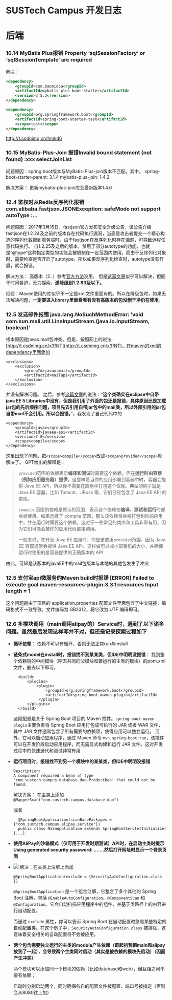 # SUSTech Campus 开发日志

# 后端

### 10.14 MyBatis Plus报错 Property ‘sqlSessionFactory‘ or ‘sqlSessionTemplate‘ are required

解决：

```xml
<dependency>
    <groupId>com.baomidou</groupId>
    <artifactId>mybatis-plus-boot-starter</artifactId>
    <version>3.5.3</version>
</dependency>

<dependency>
    <groupId>org.springframework.boot</groupId>
    <artifactId>spring-boot-starter-test</artifactId>
    <scope>test</scope>
</dependency>
```

http://t.csdnimg.cn/hmkd6



### 10.15 MyBatis-Plus-Join 报错Invalid bound statement (not found) :xxx selectJoinList 

问题原因：spring boot版本与MyBatis-Plus-join版本不匹配。其中，
spring-boot-starter-parent: 3.1.4
mybatis-plus-join: 1.4.2

解决方案：
更新mybatis-plus-join库至最新版本1.4.6

### 12.4 鉴权时从Redis反序列化报错 com.alibaba.fastjson.JSONException: safeMode not support autoType :...
问题原因：2017年3月15日，fastjson官方发布安全升级公告，该公告介绍fastjson在1.2.24及之前的版本存在代码执行漏洞，当恶意攻击者提交一个精心构造的序列化数据到服务端时，由于fastjson在反序列化时存在漏洞，可导致远程任意代码执行。 自1.2.25及之后的版本，禁用了部分autotype的功能，也就是”@type”这种指定类型的功能会被限制在一定范围内使用。而由于反序列化对象时，需要检查是否开启了autotype。所以如果反序列化检查时，autotype没有开启，就会报错。

解决方法：
高版本（2.*.*）参考[官方方法](https://github.com/alibaba/fastjson/wiki/enable_autotype)没用。
但是[这篇文章](https://huaweidevelopers.csdn.net/648c341010821a64020deae0.html)似乎可以解决，但囿于时间紧迫，无力探索，**遂降级到1.2.83及以下。**

经验：Maven使用的库似乎不一定是xml文件里面有的。所以在降级包时，如果无法解决问题，**一定要进入library里面看看有没有高版本的包没删干净仍在使用**。

### 12.5 发送邮件报错 java.lang.NoSuchMethodError: 'void com.sun.mail.util.LineInputStream.<init>(java.io.InputStream, boolean)'
根本原因是javax.mail包冲突。但是，按照网上的说法[http://t.csdnimg.cn/x3fNT](http://t.csdnimg.cn/x3fNT)，在maven的xml的dependency里面添加
```
<exclusions>
    <exclusion>
        <groupId>javax.mail</groupId>
        <artifactId>mailapi</artifactId>
    </exclusion>
</exclusions>
```
并没有解决问题。
之后，参考[这篇文章](https://www.cnblogs.com/cyb-652356/p/11718424.html)的说法：“**这个类确实在eclipse中自带java EE 5 Libraries中没有，但是我引用了外面的包还是报错，具体原因还是加载jar包的先后顺序问题，项目先去引用自带jar包中的mail类，所以外部引用的jar包自带mail不会引用。所以会报错。**”，我发现了自己代码中的
```
<dependency>
    <groupId>javax</groupId>
    <artifactId>javaee-api</artifactId>
    <version>7.0</version>
    <scope>compile</scope>
</dependency>
```
这里出现了问题。把`<scope>compile</scope>`改成`<scope>provided</scope>`就解决了。
GPT给出的解释是：
> `provided`范围的依赖表示**编译和测试**时需要这个依赖，但在**运行时由容器（例如应用服务器）提供**。这意味着当你的应用部署到容器中时，容器会提供 Java EE API，所以你不需要在应用中打包这个依赖。典型的例子就是 Java EE 容器，比如 Tomcat、JBoss 等，它们已经包含了 Java EE API 的实现。
> 
> `compile` 范围的依赖是默认的范围，表示这个依赖在**编译、测试和运行**时都会被使用。如果选择了 compile 范围，那么该依赖将会被打包到你的应用中，并在运行时需要这个依赖。这对于一些常见的类库和工具非常有用，因为它们可能会被你的应用代码直接调用。
> 
> 一般来说，在开发 Java EE 应用时，你应该使用`provided`范围，因为 Java EE 容器通常会提供 Java EE API。这样做可以减小部署包的大小，并确保运行时使用的是容器提供的正确版本的 API

由此，可知是该版本的javaEE中的mail包版本与本地的其他包发生了冲突

### 12.5 支付宝api微服务的Maven build时报错 \[ERROR\] Failed to execute goal maven-resources-plugin:3.3.1:resources Input length = 1
这个问题是由于项目的 application.properties 配置文件里面包含了中文链接，编码格式不一致导致。文件编码为 GB2312，将它改为 UTF 编码即可。

### 12.6 多模块调用（main调用alipay的）Service时，遇到了以下诸多问题。虽然最后发现这样写并不对，但还是记录探索过程如下
- **循环依赖**：
  依赖不可以有循环，否则无法正常run与install
- **链条式model在install时，报错找不到某某类，但IDE中明明没报错**：
  找到整个依赖链的中间模块（除去共同的父模块和要运行的主类的模块）的pom.xml文件，删去以下即可。
  ```
    <build>
        <plugins>
            <plugin>
                <groupId>org.springframework.boot</groupId>
                <artifactId>spring-boot-maven-plugin</artifactId>
             </plugin>
        </plugins>
    </build>
  ```
  这段配置是关于 Spring Boot 项目的 Maven 插件。`spring-boot-maven-plugin`主要负责将 Spring Boot 应用打包成可执行的 JAR 或者 WAR 文件，其中 JAR 文件通常包含了所有需要的依赖项，使得应用可以独立运行。
  另外，它可以启动应用程序，通过 Maven 命令 `mvn spring-boot:run`，该插件可以在开发阶段启动应用程序，而无需显式构建和运行 JAR 文件。这对开发过程中的快速迭代和测试非常有用
- **运行项目时，报错找不到另一个模块中的某某类，但IDE中明明没报错**
    ```
    Description:
    A component required a bean of type 'com.sustech.campus.database.dao.ProductDao' that could not be found.
    ```
    解决方案：
    在主类上添加   `@MapperScan("com.sustech.campus.database.dao")`
  
    或者
  ```
    @SpringBootApplication(scanBasePackages = {"com.sustech.campus.alipay.service"}) 
    public class MainApplication extends SpringBootServletInitializer {...}
  ```
- **使用AliPay的沙箱模式（仅可用于开发时期测试）API时，在启动主类时提示Using generated security password:  .......然后打开网址时显示一个登录页面**
- 
  ![](https://cdn.jsdelivr.net/gh/Evan-Sukhoi/ImageHost@main/img/20231207015420.png)
  解决：在主类上注解上添加
  ```
  @SpringBootApplication(exclude = {SecurityAutoConfiguration.class })
  ```
  `@SpringBootApplication` 是一个组合注解，它整合了多个其他的 Spring Boot 注解，包括 `@EnableAutoConfiguration`、`@ComponentScan` 和 `@Configuration`。它会自动扫描应用程序中的组件，并基于类路径上的内容进行自动配置。
  
    而通过 `exclude` 属性，你可以告诉 Spring Boot 在自动配置时忽略某些特定的自动配置类。在这个例子中，`SecurityAutoConfiguration.class` 被排除，这意味着安全相关的自动配置将不会被应用。
- **两个包含需要独立运行的主类的module产生依赖（即起初我把main和alipay放到了一起），会导致两个主类同时启动（其实是被依赖的模块先启动）（因而产生冲突）**
  
  两个模块可以添加同一个模块的依赖（比如database和web），但互相之间不要有依赖；

  启动时分别启动两个，同时确保各自的配置文件被配置、端口号被指定（否则会从8080往上加）

